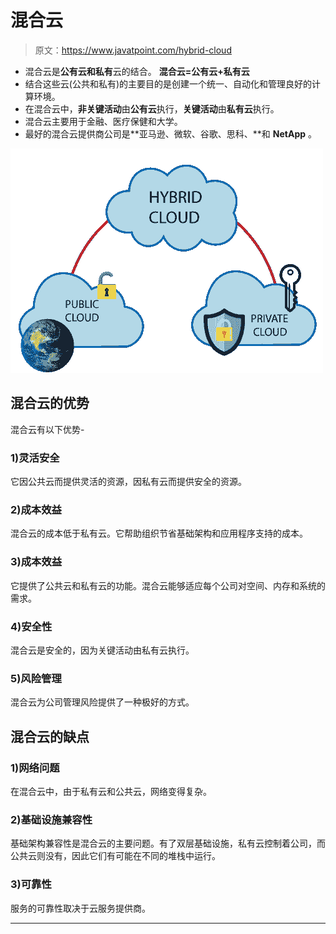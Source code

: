 # 混合云

> 原文：<https://www.javatpoint.com/hybrid-cloud>

*   混合云是**公有云和私有**云的结合。
    **混合云=公有云+私有云**
*   结合这些云(公共和私有)的主要目的是创建一个统一、自动化和管理良好的计算环境。
*   在混合云中，**非关键活动**由**公有云**执行，**关键活动**由**私有云**执行。
*   混合云主要用于金融、医疗保健和大学。
*   最好的混合云提供商公司是**亚马逊、微软、谷歌、思科、**和 **NetApp** 。

![hybrid cloud model](img/730ae99d7129f7e6fb35b58deef6329c.png)

## 混合云的优势

混合云有以下优势-

### 1)灵活安全

它因公共云而提供灵活的资源，因私有云而提供安全的资源。

### 2)成本效益

混合云的成本低于私有云。它帮助组织节省基础架构和应用程序支持的成本。

### 3)成本效益

它提供了公共云和私有云的功能。混合云能够适应每个公司对空间、内存和系统的需求。

### 4)安全性

混合云是安全的，因为关键活动由私有云执行。

### 5)风险管理

混合云为公司管理风险提供了一种极好的方式。

## 混合云的缺点

### 1)网络问题

在混合云中，由于私有云和公共云，网络变得复杂。

### 2)基础设施兼容性

基础架构兼容性是混合云的主要问题。有了双层基础设施，私有云控制着公司，而公共云则没有，因此它们有可能在不同的堆栈中运行。

### 3)可靠性

服务的可靠性取决于云服务提供商。

* * *
